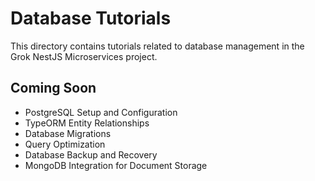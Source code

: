 # Database Tutorials

This directory contains tutorials related to database management in the Grok NestJS Microservices project.

## Coming Soon

- PostgreSQL Setup and Configuration
- TypeORM Entity Relationships
- Database Migrations
- Query Optimization
- Database Backup and Recovery
- MongoDB Integration for Document Storage 